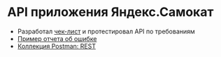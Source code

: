 # API приложения Яндекс.Самокат
- Разработал [чек-лист](https://drive.google.com/file/d/1RKUETGVXEocAQoRXyrm1kTE2YC8xKlgF/view?usp=drive_link) и протестировал API по требованиям
- [Пример отчета об ошибке](https://drive.google.com/file/d/1d6y4IMKgx1-bhrgkmzOuzbuATuz65hlf/view?usp=drive_link)
- [Коллекция Postman: REST](https://viatchiningr.postman.co/workspace/My-Workspace~935149a7-4c16-4ed8-8f2f-e8290d3683b5/collection/12927630-1691cf06-c778-464e-bdce-bc6b7f91ee28?action=share&creator=12927630)
